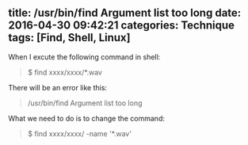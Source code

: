 title: /usr/bin/find Argument list too long
date: 2016-04-30 09:42:21
categories: Technique
tags: [Find, Shell, Linux]
---

When I excute the following command in shell:
> $ find xxxx/xxxx/*.wav

There will be an error like this:
> /usr/bin/find Argument list too long

What we need to do is to change the command:
> $ find xxxx/xxxx/ -name '*.wav'

